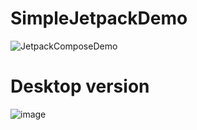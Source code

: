 # SimpleJetpackDemo
![JetpackComposeDemo](https://user-images.githubusercontent.com/47144962/156879208-af6efda5-8aa9-4c31-8070-ee33715ea809.gif)


# Desktop version

![image](https://user-images.githubusercontent.com/47144962/158242381-d9500763-d94b-4e5e-815c-2bd49064deab.png)
